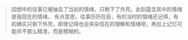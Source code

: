 > 回想中的往事已被抽去了当初的情绪，只剩下了外壳。此刻蕴含其中的情绪是我现在的情绪。
有点意思。往事历历在目，有的当时的情绪还记得，有的确实只剩下外壳，即使记得也会夹杂现在的理解和情绪吧，再加上记忆可能并不那么精准，而是模糊的。
